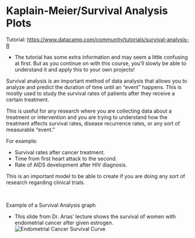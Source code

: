 # Kaplain-Meier/Survival Analysis Plots

Tutorial: https://www.datacamp.com/community/tutorials/survival-analysis-R
- The tutorial has some extra information and may seem a little confusing at first. But as you continue on with this course, you’ll slowly be able to understand it and apply this to your own projects!

Survival analysis is an important method of data analysis that allows you to analyze and predict the duration of time until an “event” happens. This is mostly used to study the survival rates of patients after they receive a certain treatment.

This is useful for any research where you are collecting data about a treatment or intervention and you are trying to understand how the treatment affects survival rates, disease recurrence rates, or any sort of measurable “event.” 

For example:
- Survival rates after cancer treatment.
- Time from first heart attack to the second.
- Rate of AIDS development after HIV diagnosis.

This is an important model to be able to create if you are doing any sort of research regarding clinical trials. 

<br />

Example of a Survival Analysis graph 
- This slide from Dr. Arias’ lecture shows the survival of women with endometrial cancer after given estrogen.
![Endometrial Cancer Survival Curve](https://raw.githubusercontent.com/guillaumekugener/mcsig/master/demos/km_survivial_curves/Endometrial%20Cancer%20Survival%20Curve.png)
